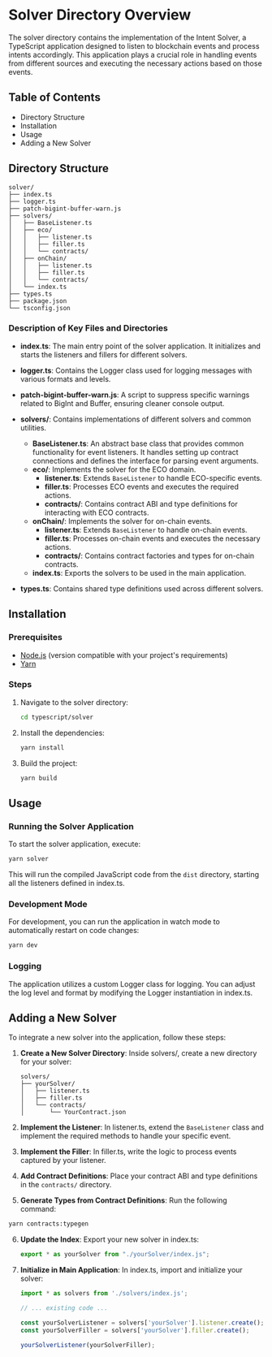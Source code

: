 # Solver Directory Overview

The solver directory contains the implementation of the Intent Solver, a TypeScript application designed to listen to blockchain events and process intents accordingly. This application plays a crucial role in handling events from different sources and executing the necessary actions based on those events.

## Table of Contents

- Directory Structure
- Installation
- Usage
- Adding a New Solver

## Directory Structure

```
solver/
├── index.ts
├── logger.ts
├── patch-bigint-buffer-warn.js
├── solvers/
│   ├── BaseListener.ts
│   ├── eco/
│   │   ├── listener.ts
│   │   ├── filler.ts
│   │   └── contracts/
│   ├── onChain/
│   │   ├── listener.ts
│   │   ├── filler.ts
│   │   └── contracts/
│   └── index.ts
├── types.ts
├── package.json
└── tsconfig.json
```

### Description of Key Files and Directories

- **index.ts**: The main entry point of the solver application. It initializes and starts the listeners and fillers for different solvers.

- **logger.ts**: Contains the Logger class used for logging messages with various formats and levels.

- **patch-bigint-buffer-warn.js**: A script to suppress specific warnings related to BigInt and Buffer, ensuring cleaner console output.

- **solvers/**: Contains implementations of different solvers and common utilities.
  - **BaseListener.ts**: An abstract base class that provides common functionality for event listeners. It handles setting up contract connections and defines the interface for parsing event arguments.
  - **eco/**: Implements the solver for the ECO domain.
    - **listener.ts**: Extends `BaseListener` to handle ECO-specific events.
    - **filler.ts**: Processes ECO events and executes the required actions.
    - **contracts/**: Contains contract ABI and type definitions for interacting with ECO contracts.
  - **onChain/**: Implements the solver for on-chain events.
    - **listener.ts**: Extends `BaseListener` to handle on-chain events.
    - **filler.ts**: Processes on-chain events and executes the necessary actions.
    - **contracts/**: Contains contract factories and types for on-chain contracts.
  - **index.ts**: Exports the solvers to be used in the main application.

- **types.ts**: Contains shared type definitions used across different solvers.


## Installation

### Prerequisites

- [Node.js](https://nodejs.org/) (version compatible with your project's requirements)
- [Yarn](https://yarnpkg.com/)

### Steps

1. Navigate to the solver directory:

   ```sh
   cd typescript/solver
   ```

2. Install the dependencies:

   ```sh
   yarn install
   ```

3. Build the project:

   ```sh
   yarn build
   ```

## Usage

### Running the Solver Application

To start the solver application, execute:

```sh
yarn solver
```

This will run the compiled JavaScript code from the `dist` directory, starting all the listeners defined in index.ts.

### Development Mode

For development, you can run the application in watch mode to automatically restart on code changes:

```sh
yarn dev
```

### Logging

The application utilizes a custom Logger class for logging. You can adjust the log level and format by modifying the Logger instantiation in index.ts.

## Adding a New Solver

To integrate a new solver into the application, follow these steps:

1. **Create a New Solver Directory**: Inside solvers/, create a new directory for your solver:

   ```
   solvers/
   ├── yourSolver/
   │   ├── listener.ts
   │   ├── filler.ts
   │   └── contracts/
   │       └── YourContract.json
   ```

2. **Implement the Listener**: In listener.ts, extend the `BaseListener` class and implement the required methods to handle your specific event.

3. **Implement the Filler**: In filler.ts, write the logic to process events captured by your listener.

4. **Add Contract Definitions**: Place your contract ABI and type definitions in the `contracts/` directory.

5. **Generate Types from Contract Definitions**: Run the following command:

  ```sh
  yarn contracts:typegen
  ```

6. **Update the Index**: Export your new solver in index.ts:

   ```typescript
   export * as yourSolver from "./yourSolver/index.js";
   ```

7. **Initialize in Main Application**: In index.ts, import and initialize your solver:

   ```typescript
   import * as solvers from './solvers/index.js';

   // ... existing code ...

   const yourSolverListener = solvers['yourSolver'].listener.create();
   const yourSolverFiller = solvers['yourSolver'].filler.create();

   yourSolverListener(yourSolverFiller);
   ```
